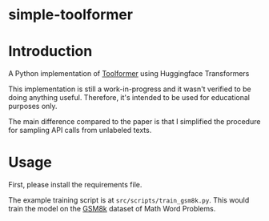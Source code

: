 # simple-toolformer
# Introduction
A Python implementation of [Toolformer](https://arxiv.org/abs/2302.04761) using Huggingface Transformers

This implementation is still a work-in-progress and it wasn't verified to be doing anything useful. 
Therefore, it's intended to be used for educational purposes only.

The main difference compared to the paper is that  I simplified the procedure for sampling API calls from unlabeled texts.
# Usage
First, please install the requirements file.

The example training script is at `src/scripts/train_gsm8k.py`. This would train the model on the [GSM8k](https://huggingface.co/datasets/gsm8k) dataset of Math Word Problems. 